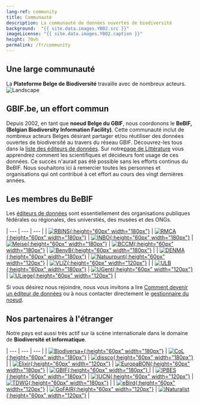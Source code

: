 ```yaml
---
lang-ref: community
title: Communauté
description: La communauté de données ouvertes de biodiversité
background:  "{{ site.data.images.YB02.src }}"
imageLicense: "{{ site.data.images.YB02.caption }}"
height: 70vh
permalink: /fr/community
---
```


## Une large communauté

La **Plateforme Belge de Biodiversité** travaille avec de nombreux acteurs.
![Landscape](/assets/images/placeholders/landscape.png)

## GBIF.be, un effort commun

Depuis 2002, en tant que **noeud Belge du GBIF**, nous coordonons
le **BeBIF, (Belgian Biodiversity Information Facility)**. Cette communauté inclut de nombreux acteurs Belges désirant partager et/ou réutiliser des données ouvertes de biodiversité au travers du réseau GBIF.
Découvrez-les tous dans la [liste des éditeurs de données](/fr/publisher/search).
Sur notre[page de Littérature](/fr/literature/search) vous apprendrez comment les scientifiques et décideurs font usage de ces données.
Ce succès n'aurait pas été possible sans les efforts continus du BeBIF.
Nous souhaitons ici à remercier toutes les personnes et organisations qui ont contribué à cet effort au cours des vingt dernières années.

## Les membres du BeBIF

Les [éditeurs de données](/fr/publisher/search) sont essentiellement des organisations publiques fédérales ou régionales, des universtiés, des musées et des ONGs.

| --- | --- | --- |
| [![RBINS](/assets/images/logos/RBINS.png){:height="60px" width="180px"}](https://www.naturalsciences.be/en) | [![RMCA](/assets/images/logos/RMCA.jpg){:height="60px" width="180px"}](https://www.africamuseum.be/en) | [![INBO](/assets/images/logos/INBO.png){:height="60px" width="180px"}](https://www.vlaanderen.be/inbo/home/)
| [![Meise](/assets/images/logos/Meise.jpg){:height="60px" width="180px"}](https://www.plantentuinmeise.be/en/) | [![BCCM](/assets/images/logos/BCCM.png){:height="60px" width="180px"}](https://bccm.belspo.be/) | [![BenvB](/assets/images/logos/benvb.png){:height="60px" width="180px"}](https://environment.brussels/) |
| [![DENMA](/assets/images/logos/DEMNA.png){:height="60px" width="180px"}](http://environnement.wallonie.be/administration/demna.htm) | [![Natuurpunt](/assets/images/logos/natuurpunt.jpg){:height="60px" width="120px"}](https://www.natuurpunt.be/) | [![VLIZ](/assets/images/logos/VLIZ.jpg){:height="60px" width="120px"}](https://www.vliz.be/en) |
| [![ULB](/assets/images/logos/ULB.png){:height="60px" width="180px"}](https://www.ulb.be/en) | [![UGent](/assets/images/logos/UGent.png){:height="60px" width="120px"}](https://www.ugent.be/en) | [![ULiege](/assets/images/logos/ULiege.png){:height="60px" width="120px"}](https://www.uliege.be/en) |

Si vous désirez nous rejoindre, nous vous invitons a lire [Comment devenir un éditeur de données](https://www.gbif.org/become-a-publisher) ou à nous contacter directement le [gestionnaire du noeud](mailto:contact@biodivsersity.be).

## Nos partenaires à l'étranger

Notre pays est aussi très actif sur la scène internationale dans le domaine de **Biodiversité et informatique**.

| --- | --- | --- |
| [![Biodiversa+](/assets/images/logos/biodiversa+.png){:height="60px" width="180px"}](https://www.biodiversa.eu/) | [![CoL](/assets/images/logos/CoL.jpg){:height="60px" width="180px"}](https://www.catalogueoflife.org/) | [![dissco](/assets/images/logos/dissco.png){:height="60px" width="180px"}](https://www.dissco.eu/) |
| [![Elixir](/assets/images/logos/Elixir.png){:height="60px" width="120px"}](https://elixir-europe.org/) | [![EuropaBON](/assets/images/logos/europabon.jpg){:height="60px" width="180px"}](https://europabon.org/) | [![GBIF](/assets/images/logos/GBIF-2015.png){:height="60px" width="180px"} ](https://www.gbif.org) |
| [![IPBES](/assets/images/logos/IPBES.jpg){:height="60px" width="180px"}](https://www.ipbes.net/) | [![IUCN](/assets/images/logos/IUCN.svg){:height="60px" width="120px"}](https://www.iucn.org/) | [![TDWG](/assets/images/logos/tdwg.svg){:height="60px" width="180px"}](https://www.tdwg.org/) |
| [![eBird](/assets/images/logos/eBird.png){:height="60px" width="120px"}](https://ebird.org/home) | [![GoFAIR](/assets/images/logos/GOFAIR.png){:height="60px" width="120px"}](https://www.go-fair.org/fair-principles/) | [![iNaturalist](/assets/images/logos/iNaturalist.png){:height="60px" width="120px"}](https://www.inaturalist.org) |
